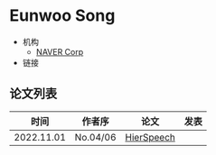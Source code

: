 # Eunwoo Song

- 机构
  - [NAVER Corp](../Institutions/NAVER_Corp.md)
- 链接

## 论文列表

| 时间 | 作者序 | 论文 | 发表 |
|:-:|:-:|---|---|
| 2022.11.01 | No.04/06 | [HierSpeech](../Models/_tmp/2022.11.01_HierSpeech.md) |